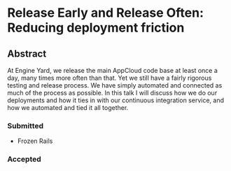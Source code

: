 # Release Early and Release Often: Reducing deployment friction

## Abstract

At Engine Yard, we release the main AppCloud code base at least once a day, many times more often than that. Yet we still have a fairly rigorous testing and release process. We have simply automated and connected as much of the process as possible. In this talk I will discuss how we do our deployments and how it ties in with our continuous integration service, and how we automated and tied it all together. 

### Submitted

* Frozen Rails

### Accepted